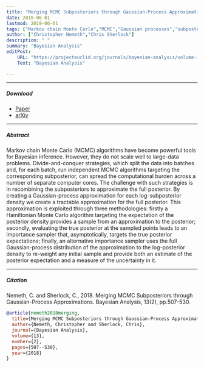 ```yaml
---
title: "Merging MCMC Subposteriors through Gaussian-Process Approximations"
date: 2018-06-01
lastmod: 2019-06-01
tags: ["Markov chain Monte Carlo","MCMC","Gaussian processes","subposteriors","divide-and-conquer"]
author: ["Christopher Nemeth","Chris Sherlock"]
description: " "
summary: "Bayesian Analysis"
editPost:
    URL: "https://projecteuclid.org/journals/bayesian-analysis/volume-13/issue-2/Merging-MCMC-Subposteriors-through-Gaussian-Process-Approximations/10.1214/17-BA1063.full"
    Text: "Bayesian Analysis"

---
```


---


##### Download

+ [Paper](https://projecteuclid.org/journals/bayesian-analysis/volume-13/issue-2/Merging-MCMC-Subposteriors-through-Gaussian-Process-Approximations/10.1214/17-BA1063.full)
+ [arXiv](https://arxiv.org/abs/1605.08576)
 

---
##### Abstract

Markov chain Monte Carlo (MCMC) algorithms have become powerful tools for Bayesian inference. However, they do not scale well to large-data problems. Divide-and-conquer strategies, which split the data into batches and, for each batch, run independent MCMC algorithms targeting the corresponding subposterior, can spread the computational burden across a number of separate computer cores. The challenge with such strategies is in recombining the subposteriors to approximate the full posterior. By creating a Gaussian-process approximation for each log-subposterior density we create a tractable approximation for the full posterior. This approximation is exploited through three methodologies: firstly a Hamiltonian Monte Carlo algorithm targeting the expectation of the posterior density provides a sample from an approximation to the posterior; secondly, evaluating the true posterior at the sampled points leads to an importance sampler that, asymptotically, targets the true posterior expectations; finally, an alternative importance sampler uses the full Gaussian-process distribution of the approximation to the log-posterior density to re-weight any initial sample and provide both an estimate of the posterior expectation and a measure of the uncertainty in it.

---
##### Citation

Nemeth, C. and Sherlock, C., 2018. Merging MCMC Subposteriors through Gaussian-Process Approximations. Bayesian Analysis, 13(2), pp.507-530.

```BibTeX
@article{nemeth2018merging,
  title={Merging MCMC Subposteriors through Gaussian-Process Approximations},
  author={Nemeth, Christopher and Sherlock, Chris},
  journal={Bayesian Analysis},
  volume={13},
  number={2},
  pages={507--530},
  year={2018}
}
```